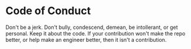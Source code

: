 # Code of Conduct

Don't be a jerk. Don't bully, condescend, demean, be intollerant, or get personal. Keep it about the code. If your contribution won't make the repo better, or help make an engineer better, then it isn't a contribution.